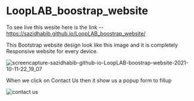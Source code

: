 # LoopLAB_boostrap_website

To see live this wesite here is the link -- https://sazidhabib.github.io/LoopLAB_boostrap_website/

This Bootstrap website design look like this image and it is completely Responsive website for every device.


![screencapture-sazidhabib-github-io-LoopLAB-boostrap-website-2021-10-11-22_19_07](https://user-images.githubusercontent.com/68610034/136823470-4a938636-f1d6-4b5b-8795-5a19fb17e589.png)


When we click on Contact Us then it show us a popup form to fillup


![contact us](https://user-images.githubusercontent.com/68610034/136823605-52b8c81f-44c6-4e95-9615-8a4e3bf0d5a3.PNG)

